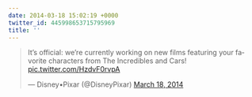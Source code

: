 ```yaml
---
date: 2014-03-18 15:02:19 +0000
twitter_id: 445998653715795969
title: ''
---
```


<blockquote class="twitter-tweet"><p lang="en" dir="ltr">It’s official: we’re currently working on new films featuring your favorite characters from The Incredibles and Cars! <a href="http://t.co/HzdvF0rvpA">pic.twitter.com/HzdvF0rvpA</a></p>&mdash; Disney•Pixar (@DisneyPixar) <a href="https://twitter.com/DisneyPixar/status/445989767986315264?ref_src=twsrc%5Etfw">March 18, 2014</a></blockquote>
<script async src="https://platform.twitter.com/widgets.js" charset="utf-8"></script>
